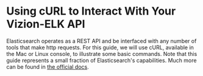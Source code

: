 # Using cURL to Interact With Your Vizion-ELK API
Elasticsearch operates as a REST API and be interfaced with any number of tools that make http requests. For this guide,
we will use cURL, available in the Mac or Linux console, to illustrate some basic commands. Note that this guide represents a small
fraction of Elasticsearch's capabilities. Much more can be found in [the official docs](https://www.elastic.co/guide/en/elasticsearch/reference/current/docs.html).

